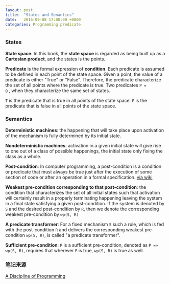 ```yaml
---
layout: post
title:  "States and Semantics"
date:   2016-09-08 17:00:00 +0800
categories: Programming predicate
---
```


### States

  **State space**: In this book, the **state space** is regarded as being built up as a **Cartesian product**, and the states is the points.

  **Predicate** is the formal expression of **condition**. Each predicate is assumed to be defined in each point of the state space. Given a point, the value of a predicate is either "True" or "False". Therefore, the predicate characterize the set of all points where the predicate is true. Two predicates  <code>P = Q</code> , when they characterize the same set of states.

  <code>T</code> is the predicate that is true in all points of the state space. <code>F</code> is the predicate that is false in all points of the state space.

### Semantics

  **Deterministic machines**: the happening that will take place upon activation of the mechanism is fully determined by its initial state. 

  **Nondeterministic machines**: activation in a given initial state will give rise to one out of a class of possible happenings, the initial state only fixing the class as a whole.

  **Post-condition**: In computer programming, a post-condition is a condition or predicate that must always be true just after the execution of some section of code or after an operation in a formal specification. [via wiki](https://en.wikipedia.org/wiki/Postcondition)

  **Weakest pre-condition corresponding to that post-condition**: the condition that characterizes the set of all initial states such that activation will certainly result in a properly terminating happening leaving the system in a final state satisfying a given post-condition. If the system is denoted by <code>S</code> and the desired post-condition by <code>R</code>, then we denote the corresponding weakest pre-condition by <code>wp(S, R)</code>

  **A predicate transformer**: For a fixed mechanism <code>S</code> such a rule, which is fed with the post-condition <code>R</code> and delivers the corresponding weakest pre-condition <code>wp(S, R)</code>, is called "a predicate transformer".

  **Sufficient pre-condition**: <code>P</code> is a sufficient pre-condition, denoted as <code>P => wp(S, R)</code>, requires that wherever <code>P</code> is true, <code>wp(S, R)</code> is true as well. 





### 笔记来源
[A Discipline of Programming](https://book.douban.com/subject/1762127/)
